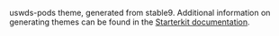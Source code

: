 uswds-pods theme, generated from stable9. Additional information on generating themes can be found in the [Starterkit documentation](https://www.drupal.org/docs/core-modules-and-themes/core-themes/starterkit-theme).